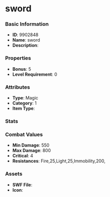 # sword



### Basic Information

- **ID**: 9902848
- **Name**: sword
- **Description**: 

### Properties

- **Bonus**: 5
- **Level Requirement**: 0

### Attributes

- **Type**: Magic
- **Category**: 1
- **Item Type**: 

### Stats


### Combat Values

- **Min Damage**: 550
- **Max Damage**: 800
- **Critical**: 4
- **Resistances**: Fire,25,Light,25,Immobility,200,

### Assets

- **SWF File**: 
- **Icon**: 

